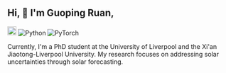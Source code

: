 ## Hi, 👋 I'm Guoping Ruan, 

<img src="https://code.visualstudio.com/favicon.ico" alt="VS Code" width="20"/> ![Python](https://img.shields.io/badge/-Python-3776AB?style=flat&logo=python&logoColor=white)
![PyTorch](https://img.shields.io/badge/-PyTorch-EE4C2C?style=flat&logo=PyTorch&logoColor=white)


Currently, I'm a PhD student at the University of Liverpool and the Xi'an Jiaotong-Liverpool University. My research focuses on addressing solar uncertainties through solar forecasting.



<!--
**Guoping-Ruan/Guoping-Ruan** is a ✨ _special_ ✨ repository because its `README.md` (this file) appears on your GitHub profile.

Here are some ideas to get you started:

- 🔭 I’m currently working on ...
- 🌱 I’m currently learning ...
- 👯 I’m looking to collaborate on ...
- 🤔 I’m looking for help with ...
- 💬 Ask me about ...
- 📫 How to reach me: ...
- 😄 Pronouns: ...
- ⚡ Fun fact: ...
-->
